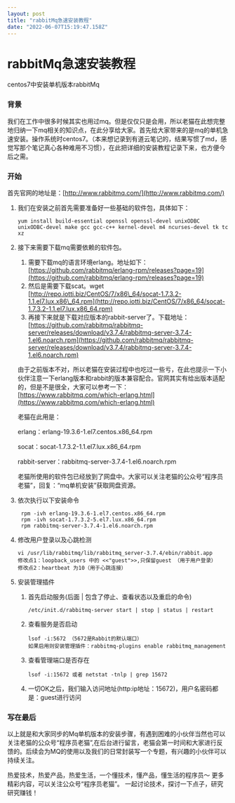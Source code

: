 ```yaml
---
layout: post
title: "rabbitMq急速安装教程"
date: "2022-06-07T15:19:47.158Z"
---
```

rabbitMq急速安装教程
==============

centos7中安装单机版本rabbitMq

### 背景

我们在工作中很多时候其实也用过mq。但是仅仅只是会用，所以老猫在此想完整地归纳一下mq相关的知识点，在此分享给大家。首先给大家带来的是mq的单机急速安装。操作系统时centos7。（本来想记录到有道云笔记的，结果写惯了md，感觉写那个笔记真心各种难用不习惯），在此把详细的安装教程记录下来，也方便今后之需。

### 开始

首先官网的地址是：[http://www.rabbitmq.com/](http://www.rabbitmq.com/)

1.  我们在安装之前首先需要准备好一些基础的软件包，具体如下：
    
        yum install build-essential openssl openssl-devel unixODBC unixODBC-devel make gcc gcc-c++ kernel-devel m4 ncurses-devel tk tc xz
        
    
2.  接下来需要下载mq需要依赖的软件包。
    
    1.  需要下载mq的语言环境erlang。地址如下：[https://github.com/rabbitmq/erlang-rpm/releases?page=19](https://github.com/rabbitmq/erlang-rpm/releases?page=19)
    2.  然后是需要下载scat。wget [http://repo.iotti.biz/CentOS/7/x86\_64/socat-1.7.3.2-1.1.el7.lux.x86\_64.rpm](http://repo.iotti.biz/CentOS/7/x86_64/socat-1.7.3.2-1.1.el7.lux.x86_64.rpm)
    3.  再接下来就是下载对应版本的rabbit-server了。下载地址：[https://github.com/rabbitmq/rabbitmq-server/releases/download/v3.7.4/rabbitmq-server-3.7.4-1.el6.noarch.rpm](https://github.com/rabbitmq/rabbitmq-server/releases/download/v3.7.4/rabbitmq-server-3.7.4-1.el6.noarch.rpm)
    
    由于之前版本不对，所以老猫在安装过程中也吃过一些亏，在此也提示一下小伙伴注意一下erlang版本和rabbit的版本兼容配合。官网其实有给出版本适配的，但是不是很全，大家可以参考一下：[https://www.rabbitmq.com/which-erlang.html](https://www.rabbitmq.com/which-erlang.html)
    
    老猫在此用是：
    
    erlang：erlang-19.3.6-1.el7.centos.x86\_64.rpm
    
    socat：socat-1.7.3.2-1.1.el7.lux.x86\_64.rpm
    
    rabbit-server：rabbitmq-server-3.7.4-1.el6.noarch.rpm
    
    老猫所使用的软件包已经放到了网盘中。大家可以关注老猫的公众号“程序员老猫”，回复：“mq单机安装”获取网盘资源。
    
3.  依次执行以下安装命令
    
         rpm -ivh erlang-19.3.6-1.el7.centos.x86_64.rpm 
         rpm -ivh socat-1.7.3.2-5.el7.lux.x86_64.rpm 
         rpm rabbitmq-server-3.7.4-1.el6.noarch.rpm 
        
    
4.  修改用户登录以及心跳检测
    
        vi /usr/lib/rabbitmq/lib/rabbitmq_server-3.7.4/ebin/rabbit.app 
        修改点1：loopback_users 中的 <<"guest">>,只保留guest （用于用户登录）
        修改点2：heartbeat 为10（用于心跳连接）
        
    
5.  安装管理插件
    
    1.  首先启动服务(后面 | 包含了停止、查看状态以及重启的命令)
        
            /etc/init.d/rabbitmq-server start | stop | status | restart
            
        
    2.  查看服务是否启动
        
            lsof -i:5672 （5672是Rabbit的默认端口）
            如果启用则安装管理插件：rabbitmq-plugins enable rabbitmq_management
            
        
    3.  查看管理端口是否存在
        
            lsof -i:15672 或者 netstat -tnlp | grep 15672
            
        
    4.  一切OK之后，我们输入访问地址(http:ip地址：15672)，用户名密码都是：guest进行访问
        

### 写在最后

以上就是和大家同步的Mq单机版本的安装步骤，有遇到困难的小伙伴当然也可以关注老猫的公众号“程序员老猫”,在后台进行留言，老猫会第一时间和大家进行反馈的。后续会为MQ的使用以及我们的日常封装写一个专题，有兴趣的小伙伴可以持续关注。

热爱技术，热爱产品，热爱生活，一个懂技术，懂产品，懂生活的程序员～ 更多精彩内容，可以关注公众号“程序员老猫”。 一起讨论技术，探讨一下点子，研究研究赚钱！